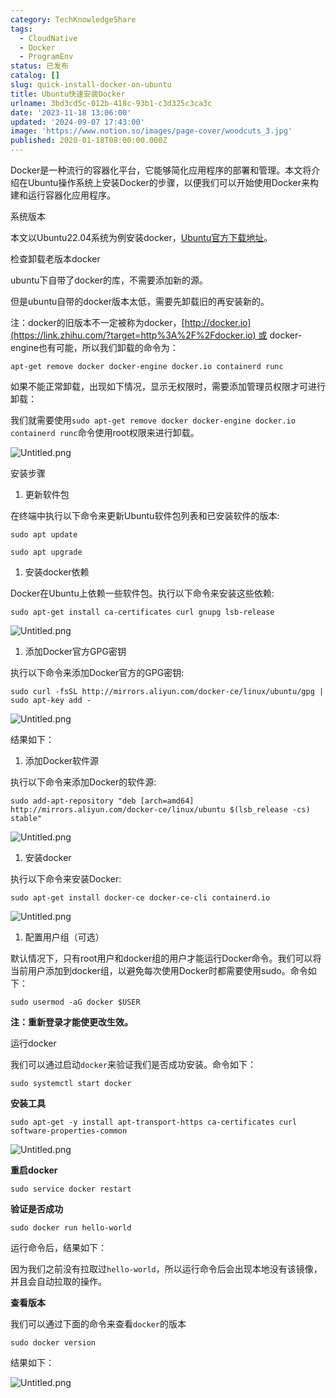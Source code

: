 ```yaml
---
category: TechKnowledgeShare
tags:
  - CloudNative
  - Docker
  - ProgramEnv
status: 已发布
catalog: []
slug: quick-install-docker-on-ubuntu
title: Ubuntu快速安装Docker
urlname: 3bd3cd5c-012b-418c-93b1-c3d325c3ca3c
date: '2023-11-18 13:06:00'
updated: '2024-09-07 17:43:00'
image: 'https://www.notion.so/images/page-cover/woodcuts_3.jpg'
published: 2020-01-18T08:00:00.000Z
---
```


Docker是一种流行的容器化平台，它能够简化应用程序的部署和管理。本文将介绍在Ubuntu操作系统上安装Docker的步骤，以便我们可以开始使用Docker来构建和运行容器化应用程序。


系统版本


本文以Ubuntu22.04系统为例安装docker，[Ubuntu官方下载地址](https://link.zhihu.com/?target=https%3A%2F%2Fubuntu.com%2Fdownload)。


检查卸载老版本docker


ubuntu下自带了docker的库，不需要添加新的源。


但是ubuntu自带的docker版本太低，需要先卸载旧的再安装新的。


注：docker的旧版本不一定被称为docker，[http://docker.io](https://link.zhihu.com/?target=http%3A%2F%2Fdocker.io) 或 docker-engine也有可能，所以我们卸载的命令为：


`apt-get remove docker docker-engine docker.io containerd runc`


如果不能正常卸载，出现如下情况，显示无权限时，需要添加管理员权限才可进行卸载：


我们就需要使用`sudo apt-get remove docker docker-engine docker.io containerd runc`命令使用root权限来进行卸载。


![Untitled.png](https://prod-files-secure.s3.us-west-2.amazonaws.com/5d24fe63-e567-4804-86f9-9fdc62e13082/39952d0f-7851-4550-b715-72a33876c773/Untitled.png?X-Amz-Algorithm=AWS4-HMAC-SHA256&X-Amz-Content-Sha256=UNSIGNED-PAYLOAD&X-Amz-Credential=ASIAZI2LB466VI7H3KLQ%2F20250212%2Fus-west-2%2Fs3%2Faws4_request&X-Amz-Date=20250212T213320Z&X-Amz-Expires=3600&X-Amz-Security-Token=IQoJb3JpZ2luX2VjEN3%2F%2F%2F%2F%2F%2F%2F%2F%2F%2FwEaCXVzLXdlc3QtMiJHMEUCIHk8mrn5FNp%2Bj%2BlXmgIWYidQwBYrrTZC9Agl%2BD%2B5ThZFAiEA9FjzncW4Q8SZVsRSuak0%2FVjoKRCpfo3FYRwTT5AcD2oqiAQI9v%2F%2F%2F%2F%2F%2F%2F%2F%2F%2FARAAGgw2Mzc0MjMxODM4MDUiDMBr9UU%2FheReFDJJMCrcA%2FJc%2BZj%2FUhBDfsjjqI4T3Y8zzQQN0DAISCFIAJ6N2%2FgMlDlBAbn9lTJqhBJRo6PAEz09b7mUx8HImgos5tvMq1KwiI3PBaHUx1gLlpiCaY%2BGozYvx7qlZ%2BE457vhjkjTaDYyoMd8U7XXeZVDrzxmO%2Baj6ufSd12%2B3GS5F8DsA31Zbwu%2FRaO9MDo2ROFu5kUrA1lO8s1MQ%2BD9Lc8aLjnnRc%2Blcg%2F5tNPbZw%2BVNoGSag%2FCIRt%2BTBa9xURz2oQVPwQCq1PvdhV9ekHDr59XSLDTnRupaRHB2c7gHJnTJKZN2vo%2Fh8zGSHq%2FrLJJOHVzIctjM06xK2iSOns4d4vetfhnB1iHAqV6bkDOAiCktNnzqXxu1wMQz%2BUyMjJmUjQwfW5XXYqfHhqJKIM4LX5vCH6puEkviPMpW8q5r4G5CNPWmmGKMa%2FKvmr9h7wOayzJQgAaUU25jLdLde1QSkNgkps19rM5pDMQNgOpmbpIT57%2ByMtOFBi%2F64DaEgH21yz9995v7v3SO2HJ4rkqZUv%2BhNAp%2BIvkdRqHtluh%2BZKIwUN8kaeixEp4Hz9P3V4hit%2BXGsfrkcy6alugUF0Sbvz7s4mQRHa%2BeyEaiLKKKZKg8rn5VDmpH6Is3IiJ%2FSnyNHVtMIGMtL0GOqUBCoy5IxTWngAN6js9R71C5R6WQDiqSq8MtGRSTyww0EFF8O4%2B1QEr9Jxo3TA283awKkte1kkk3dEaDidZQqfNOFjjMFxNcVAal3u6Amkh45%2Bm9wL7%2BNl8nSQGTbXUf76BCg2kzTdv0I2Im%2B5tQ8fdMiOaa0jmYX9UZ9mS60eQxW13ZSPm7iJ7rtRKV57k45XxGTeANOFxPbiMlNi1v44hD4fd3MZ8&X-Amz-Signature=6e48c25c344661a63269f41a5c5e471ee90b8022217cd87a460b30ae5c6604f9&X-Amz-SignedHeaders=host&x-id=GetObject)


安装步骤

1. 更新软件包

在终端中执行以下命令来更新Ubuntu软件包列表和已安装软件的版本:


`sudo apt update`


`sudo apt upgrade`

1. 安装docker依赖

Docker在Ubuntu上依赖一些软件包。执行以下命令来安装这些依赖:


`sudo apt-get install ca-certificates curl gnupg lsb-release`


![Untitled.png](https://prod-files-secure.s3.us-west-2.amazonaws.com/5d24fe63-e567-4804-86f9-9fdc62e13082/b5a549a8-6621-4824-a151-93e8b0592f14/Untitled.png?X-Amz-Algorithm=AWS4-HMAC-SHA256&X-Amz-Content-Sha256=UNSIGNED-PAYLOAD&X-Amz-Credential=ASIAZI2LB466VI7H3KLQ%2F20250212%2Fus-west-2%2Fs3%2Faws4_request&X-Amz-Date=20250212T213320Z&X-Amz-Expires=3600&X-Amz-Security-Token=IQoJb3JpZ2luX2VjEN3%2F%2F%2F%2F%2F%2F%2F%2F%2F%2FwEaCXVzLXdlc3QtMiJHMEUCIHk8mrn5FNp%2Bj%2BlXmgIWYidQwBYrrTZC9Agl%2BD%2B5ThZFAiEA9FjzncW4Q8SZVsRSuak0%2FVjoKRCpfo3FYRwTT5AcD2oqiAQI9v%2F%2F%2F%2F%2F%2F%2F%2F%2F%2FARAAGgw2Mzc0MjMxODM4MDUiDMBr9UU%2FheReFDJJMCrcA%2FJc%2BZj%2FUhBDfsjjqI4T3Y8zzQQN0DAISCFIAJ6N2%2FgMlDlBAbn9lTJqhBJRo6PAEz09b7mUx8HImgos5tvMq1KwiI3PBaHUx1gLlpiCaY%2BGozYvx7qlZ%2BE457vhjkjTaDYyoMd8U7XXeZVDrzxmO%2Baj6ufSd12%2B3GS5F8DsA31Zbwu%2FRaO9MDo2ROFu5kUrA1lO8s1MQ%2BD9Lc8aLjnnRc%2Blcg%2F5tNPbZw%2BVNoGSag%2FCIRt%2BTBa9xURz2oQVPwQCq1PvdhV9ekHDr59XSLDTnRupaRHB2c7gHJnTJKZN2vo%2Fh8zGSHq%2FrLJJOHVzIctjM06xK2iSOns4d4vetfhnB1iHAqV6bkDOAiCktNnzqXxu1wMQz%2BUyMjJmUjQwfW5XXYqfHhqJKIM4LX5vCH6puEkviPMpW8q5r4G5CNPWmmGKMa%2FKvmr9h7wOayzJQgAaUU25jLdLde1QSkNgkps19rM5pDMQNgOpmbpIT57%2ByMtOFBi%2F64DaEgH21yz9995v7v3SO2HJ4rkqZUv%2BhNAp%2BIvkdRqHtluh%2BZKIwUN8kaeixEp4Hz9P3V4hit%2BXGsfrkcy6alugUF0Sbvz7s4mQRHa%2BeyEaiLKKKZKg8rn5VDmpH6Is3IiJ%2FSnyNHVtMIGMtL0GOqUBCoy5IxTWngAN6js9R71C5R6WQDiqSq8MtGRSTyww0EFF8O4%2B1QEr9Jxo3TA283awKkte1kkk3dEaDidZQqfNOFjjMFxNcVAal3u6Amkh45%2Bm9wL7%2BNl8nSQGTbXUf76BCg2kzTdv0I2Im%2B5tQ8fdMiOaa0jmYX9UZ9mS60eQxW13ZSPm7iJ7rtRKV57k45XxGTeANOFxPbiMlNi1v44hD4fd3MZ8&X-Amz-Signature=b0ff7490ff93ab2465fcfd85aae11f95f8b047abd61723314e90a51e6c1876db&X-Amz-SignedHeaders=host&x-id=GetObject)

1. 添加Docker官方GPG密钥

执行以下命令来添加Docker官方的GPG密钥:


`sudo curl -fsSL http://mirrors.aliyun.com/docker-ce/linux/ubuntu/gpg | sudo apt-key add -`


![Untitled.png](https://prod-files-secure.s3.us-west-2.amazonaws.com/5d24fe63-e567-4804-86f9-9fdc62e13082/98014b5e-f5b7-4b16-804e-ab6917971bd3/Untitled.png?X-Amz-Algorithm=AWS4-HMAC-SHA256&X-Amz-Content-Sha256=UNSIGNED-PAYLOAD&X-Amz-Credential=ASIAZI2LB466VI7H3KLQ%2F20250212%2Fus-west-2%2Fs3%2Faws4_request&X-Amz-Date=20250212T213320Z&X-Amz-Expires=3600&X-Amz-Security-Token=IQoJb3JpZ2luX2VjEN3%2F%2F%2F%2F%2F%2F%2F%2F%2F%2FwEaCXVzLXdlc3QtMiJHMEUCIHk8mrn5FNp%2Bj%2BlXmgIWYidQwBYrrTZC9Agl%2BD%2B5ThZFAiEA9FjzncW4Q8SZVsRSuak0%2FVjoKRCpfo3FYRwTT5AcD2oqiAQI9v%2F%2F%2F%2F%2F%2F%2F%2F%2F%2FARAAGgw2Mzc0MjMxODM4MDUiDMBr9UU%2FheReFDJJMCrcA%2FJc%2BZj%2FUhBDfsjjqI4T3Y8zzQQN0DAISCFIAJ6N2%2FgMlDlBAbn9lTJqhBJRo6PAEz09b7mUx8HImgos5tvMq1KwiI3PBaHUx1gLlpiCaY%2BGozYvx7qlZ%2BE457vhjkjTaDYyoMd8U7XXeZVDrzxmO%2Baj6ufSd12%2B3GS5F8DsA31Zbwu%2FRaO9MDo2ROFu5kUrA1lO8s1MQ%2BD9Lc8aLjnnRc%2Blcg%2F5tNPbZw%2BVNoGSag%2FCIRt%2BTBa9xURz2oQVPwQCq1PvdhV9ekHDr59XSLDTnRupaRHB2c7gHJnTJKZN2vo%2Fh8zGSHq%2FrLJJOHVzIctjM06xK2iSOns4d4vetfhnB1iHAqV6bkDOAiCktNnzqXxu1wMQz%2BUyMjJmUjQwfW5XXYqfHhqJKIM4LX5vCH6puEkviPMpW8q5r4G5CNPWmmGKMa%2FKvmr9h7wOayzJQgAaUU25jLdLde1QSkNgkps19rM5pDMQNgOpmbpIT57%2ByMtOFBi%2F64DaEgH21yz9995v7v3SO2HJ4rkqZUv%2BhNAp%2BIvkdRqHtluh%2BZKIwUN8kaeixEp4Hz9P3V4hit%2BXGsfrkcy6alugUF0Sbvz7s4mQRHa%2BeyEaiLKKKZKg8rn5VDmpH6Is3IiJ%2FSnyNHVtMIGMtL0GOqUBCoy5IxTWngAN6js9R71C5R6WQDiqSq8MtGRSTyww0EFF8O4%2B1QEr9Jxo3TA283awKkte1kkk3dEaDidZQqfNOFjjMFxNcVAal3u6Amkh45%2Bm9wL7%2BNl8nSQGTbXUf76BCg2kzTdv0I2Im%2B5tQ8fdMiOaa0jmYX9UZ9mS60eQxW13ZSPm7iJ7rtRKV57k45XxGTeANOFxPbiMlNi1v44hD4fd3MZ8&X-Amz-Signature=002464a2b28b7811c6159ec80e718259711cd13dad9c501bc678941ed4879b5a&X-Amz-SignedHeaders=host&x-id=GetObject)


结果如下：

1. 添加Docker软件源

执行以下命令来添加Docker的软件源:


`sudo add-apt-repository "deb [arch=amd64] http://mirrors.aliyun.com/docker-ce/linux/ubuntu $(lsb_release -cs) stable"`


![Untitled.png](https://prod-files-secure.s3.us-west-2.amazonaws.com/5d24fe63-e567-4804-86f9-9fdc62e13082/7fc5bdbe-9d4c-48b8-ba03-3309380f47ba/Untitled.png?X-Amz-Algorithm=AWS4-HMAC-SHA256&X-Amz-Content-Sha256=UNSIGNED-PAYLOAD&X-Amz-Credential=ASIAZI2LB466VI7H3KLQ%2F20250212%2Fus-west-2%2Fs3%2Faws4_request&X-Amz-Date=20250212T213320Z&X-Amz-Expires=3600&X-Amz-Security-Token=IQoJb3JpZ2luX2VjEN3%2F%2F%2F%2F%2F%2F%2F%2F%2F%2FwEaCXVzLXdlc3QtMiJHMEUCIHk8mrn5FNp%2Bj%2BlXmgIWYidQwBYrrTZC9Agl%2BD%2B5ThZFAiEA9FjzncW4Q8SZVsRSuak0%2FVjoKRCpfo3FYRwTT5AcD2oqiAQI9v%2F%2F%2F%2F%2F%2F%2F%2F%2F%2FARAAGgw2Mzc0MjMxODM4MDUiDMBr9UU%2FheReFDJJMCrcA%2FJc%2BZj%2FUhBDfsjjqI4T3Y8zzQQN0DAISCFIAJ6N2%2FgMlDlBAbn9lTJqhBJRo6PAEz09b7mUx8HImgos5tvMq1KwiI3PBaHUx1gLlpiCaY%2BGozYvx7qlZ%2BE457vhjkjTaDYyoMd8U7XXeZVDrzxmO%2Baj6ufSd12%2B3GS5F8DsA31Zbwu%2FRaO9MDo2ROFu5kUrA1lO8s1MQ%2BD9Lc8aLjnnRc%2Blcg%2F5tNPbZw%2BVNoGSag%2FCIRt%2BTBa9xURz2oQVPwQCq1PvdhV9ekHDr59XSLDTnRupaRHB2c7gHJnTJKZN2vo%2Fh8zGSHq%2FrLJJOHVzIctjM06xK2iSOns4d4vetfhnB1iHAqV6bkDOAiCktNnzqXxu1wMQz%2BUyMjJmUjQwfW5XXYqfHhqJKIM4LX5vCH6puEkviPMpW8q5r4G5CNPWmmGKMa%2FKvmr9h7wOayzJQgAaUU25jLdLde1QSkNgkps19rM5pDMQNgOpmbpIT57%2ByMtOFBi%2F64DaEgH21yz9995v7v3SO2HJ4rkqZUv%2BhNAp%2BIvkdRqHtluh%2BZKIwUN8kaeixEp4Hz9P3V4hit%2BXGsfrkcy6alugUF0Sbvz7s4mQRHa%2BeyEaiLKKKZKg8rn5VDmpH6Is3IiJ%2FSnyNHVtMIGMtL0GOqUBCoy5IxTWngAN6js9R71C5R6WQDiqSq8MtGRSTyww0EFF8O4%2B1QEr9Jxo3TA283awKkte1kkk3dEaDidZQqfNOFjjMFxNcVAal3u6Amkh45%2Bm9wL7%2BNl8nSQGTbXUf76BCg2kzTdv0I2Im%2B5tQ8fdMiOaa0jmYX9UZ9mS60eQxW13ZSPm7iJ7rtRKV57k45XxGTeANOFxPbiMlNi1v44hD4fd3MZ8&X-Amz-Signature=b61f3e5c1f878035f5aedbbacf9ecbcab213a0d23439ed8c21d8d42a50fbbcc3&X-Amz-SignedHeaders=host&x-id=GetObject)

1. 安装docker

执行以下命令来安装Docker:


`sudo apt-get install docker-ce docker-ce-cli containerd.io`


![Untitled.png](https://prod-files-secure.s3.us-west-2.amazonaws.com/5d24fe63-e567-4804-86f9-9fdc62e13082/d5ede442-ffc5-49c3-a76a-76559a797244/Untitled.png?X-Amz-Algorithm=AWS4-HMAC-SHA256&X-Amz-Content-Sha256=UNSIGNED-PAYLOAD&X-Amz-Credential=ASIAZI2LB466VI7H3KLQ%2F20250212%2Fus-west-2%2Fs3%2Faws4_request&X-Amz-Date=20250212T213320Z&X-Amz-Expires=3600&X-Amz-Security-Token=IQoJb3JpZ2luX2VjEN3%2F%2F%2F%2F%2F%2F%2F%2F%2F%2FwEaCXVzLXdlc3QtMiJHMEUCIHk8mrn5FNp%2Bj%2BlXmgIWYidQwBYrrTZC9Agl%2BD%2B5ThZFAiEA9FjzncW4Q8SZVsRSuak0%2FVjoKRCpfo3FYRwTT5AcD2oqiAQI9v%2F%2F%2F%2F%2F%2F%2F%2F%2F%2FARAAGgw2Mzc0MjMxODM4MDUiDMBr9UU%2FheReFDJJMCrcA%2FJc%2BZj%2FUhBDfsjjqI4T3Y8zzQQN0DAISCFIAJ6N2%2FgMlDlBAbn9lTJqhBJRo6PAEz09b7mUx8HImgos5tvMq1KwiI3PBaHUx1gLlpiCaY%2BGozYvx7qlZ%2BE457vhjkjTaDYyoMd8U7XXeZVDrzxmO%2Baj6ufSd12%2B3GS5F8DsA31Zbwu%2FRaO9MDo2ROFu5kUrA1lO8s1MQ%2BD9Lc8aLjnnRc%2Blcg%2F5tNPbZw%2BVNoGSag%2FCIRt%2BTBa9xURz2oQVPwQCq1PvdhV9ekHDr59XSLDTnRupaRHB2c7gHJnTJKZN2vo%2Fh8zGSHq%2FrLJJOHVzIctjM06xK2iSOns4d4vetfhnB1iHAqV6bkDOAiCktNnzqXxu1wMQz%2BUyMjJmUjQwfW5XXYqfHhqJKIM4LX5vCH6puEkviPMpW8q5r4G5CNPWmmGKMa%2FKvmr9h7wOayzJQgAaUU25jLdLde1QSkNgkps19rM5pDMQNgOpmbpIT57%2ByMtOFBi%2F64DaEgH21yz9995v7v3SO2HJ4rkqZUv%2BhNAp%2BIvkdRqHtluh%2BZKIwUN8kaeixEp4Hz9P3V4hit%2BXGsfrkcy6alugUF0Sbvz7s4mQRHa%2BeyEaiLKKKZKg8rn5VDmpH6Is3IiJ%2FSnyNHVtMIGMtL0GOqUBCoy5IxTWngAN6js9R71C5R6WQDiqSq8MtGRSTyww0EFF8O4%2B1QEr9Jxo3TA283awKkte1kkk3dEaDidZQqfNOFjjMFxNcVAal3u6Amkh45%2Bm9wL7%2BNl8nSQGTbXUf76BCg2kzTdv0I2Im%2B5tQ8fdMiOaa0jmYX9UZ9mS60eQxW13ZSPm7iJ7rtRKV57k45XxGTeANOFxPbiMlNi1v44hD4fd3MZ8&X-Amz-Signature=3cf84e05e60407704fc77d2c6ce0a265139222225d6b93c3e4a982faa86dce52&X-Amz-SignedHeaders=host&x-id=GetObject)

1. 配置用户组（可选）

默认情况下，只有root用户和docker组的用户才能运行Docker命令。我们可以将当前用户添加到docker组，以避免每次使用Docker时都需要使用sudo。命令如下：


`sudo usermod -aG docker $USER`


**注：重新登录才能使更改生效。**


运行docker


我们可以通过启动`docker`来验证我们是否成功安装。命令如下：


`sudo systemctl start docker`


**安装工具**


`sudo apt-get -y install apt-transport-https ca-certificates curl software-properties-common`


![Untitled.png](https://prod-files-secure.s3.us-west-2.amazonaws.com/5d24fe63-e567-4804-86f9-9fdc62e13082/0c3615c1-94db-46f5-9743-68bb221a9964/Untitled.png?X-Amz-Algorithm=AWS4-HMAC-SHA256&X-Amz-Content-Sha256=UNSIGNED-PAYLOAD&X-Amz-Credential=ASIAZI2LB466VI7H3KLQ%2F20250212%2Fus-west-2%2Fs3%2Faws4_request&X-Amz-Date=20250212T213320Z&X-Amz-Expires=3600&X-Amz-Security-Token=IQoJb3JpZ2luX2VjEN3%2F%2F%2F%2F%2F%2F%2F%2F%2F%2FwEaCXVzLXdlc3QtMiJHMEUCIHk8mrn5FNp%2Bj%2BlXmgIWYidQwBYrrTZC9Agl%2BD%2B5ThZFAiEA9FjzncW4Q8SZVsRSuak0%2FVjoKRCpfo3FYRwTT5AcD2oqiAQI9v%2F%2F%2F%2F%2F%2F%2F%2F%2F%2FARAAGgw2Mzc0MjMxODM4MDUiDMBr9UU%2FheReFDJJMCrcA%2FJc%2BZj%2FUhBDfsjjqI4T3Y8zzQQN0DAISCFIAJ6N2%2FgMlDlBAbn9lTJqhBJRo6PAEz09b7mUx8HImgos5tvMq1KwiI3PBaHUx1gLlpiCaY%2BGozYvx7qlZ%2BE457vhjkjTaDYyoMd8U7XXeZVDrzxmO%2Baj6ufSd12%2B3GS5F8DsA31Zbwu%2FRaO9MDo2ROFu5kUrA1lO8s1MQ%2BD9Lc8aLjnnRc%2Blcg%2F5tNPbZw%2BVNoGSag%2FCIRt%2BTBa9xURz2oQVPwQCq1PvdhV9ekHDr59XSLDTnRupaRHB2c7gHJnTJKZN2vo%2Fh8zGSHq%2FrLJJOHVzIctjM06xK2iSOns4d4vetfhnB1iHAqV6bkDOAiCktNnzqXxu1wMQz%2BUyMjJmUjQwfW5XXYqfHhqJKIM4LX5vCH6puEkviPMpW8q5r4G5CNPWmmGKMa%2FKvmr9h7wOayzJQgAaUU25jLdLde1QSkNgkps19rM5pDMQNgOpmbpIT57%2ByMtOFBi%2F64DaEgH21yz9995v7v3SO2HJ4rkqZUv%2BhNAp%2BIvkdRqHtluh%2BZKIwUN8kaeixEp4Hz9P3V4hit%2BXGsfrkcy6alugUF0Sbvz7s4mQRHa%2BeyEaiLKKKZKg8rn5VDmpH6Is3IiJ%2FSnyNHVtMIGMtL0GOqUBCoy5IxTWngAN6js9R71C5R6WQDiqSq8MtGRSTyww0EFF8O4%2B1QEr9Jxo3TA283awKkte1kkk3dEaDidZQqfNOFjjMFxNcVAal3u6Amkh45%2Bm9wL7%2BNl8nSQGTbXUf76BCg2kzTdv0I2Im%2B5tQ8fdMiOaa0jmYX9UZ9mS60eQxW13ZSPm7iJ7rtRKV57k45XxGTeANOFxPbiMlNi1v44hD4fd3MZ8&X-Amz-Signature=80ee61a534e92fdd15f4f3bdbf51c313de05667b6fd4682ca5ebf2f58f4cd87b&X-Amz-SignedHeaders=host&x-id=GetObject)


**重启docker**


`sudo service docker restart`


**验证是否成功**


`sudo docker run hello-world`


运行命令后，结果如下：


因为我们之前没有拉取过`hello-world`，所以运行命令后会出现本地没有该镜像，并且会自动拉取的操作。


**查看版本**


我们可以通过下面的命令来查看`docker`的版本


`sudo docker version`


结果如下：


![Untitled.png](https://prod-files-secure.s3.us-west-2.amazonaws.com/5d24fe63-e567-4804-86f9-9fdc62e13082/efdb509a-3c1e-41a3-91ee-a1bd88793688/Untitled.png?X-Amz-Algorithm=AWS4-HMAC-SHA256&X-Amz-Content-Sha256=UNSIGNED-PAYLOAD&X-Amz-Credential=ASIAZI2LB466VI7H3KLQ%2F20250212%2Fus-west-2%2Fs3%2Faws4_request&X-Amz-Date=20250212T213320Z&X-Amz-Expires=3600&X-Amz-Security-Token=IQoJb3JpZ2luX2VjEN3%2F%2F%2F%2F%2F%2F%2F%2F%2F%2FwEaCXVzLXdlc3QtMiJHMEUCIHk8mrn5FNp%2Bj%2BlXmgIWYidQwBYrrTZC9Agl%2BD%2B5ThZFAiEA9FjzncW4Q8SZVsRSuak0%2FVjoKRCpfo3FYRwTT5AcD2oqiAQI9v%2F%2F%2F%2F%2F%2F%2F%2F%2F%2FARAAGgw2Mzc0MjMxODM4MDUiDMBr9UU%2FheReFDJJMCrcA%2FJc%2BZj%2FUhBDfsjjqI4T3Y8zzQQN0DAISCFIAJ6N2%2FgMlDlBAbn9lTJqhBJRo6PAEz09b7mUx8HImgos5tvMq1KwiI3PBaHUx1gLlpiCaY%2BGozYvx7qlZ%2BE457vhjkjTaDYyoMd8U7XXeZVDrzxmO%2Baj6ufSd12%2B3GS5F8DsA31Zbwu%2FRaO9MDo2ROFu5kUrA1lO8s1MQ%2BD9Lc8aLjnnRc%2Blcg%2F5tNPbZw%2BVNoGSag%2FCIRt%2BTBa9xURz2oQVPwQCq1PvdhV9ekHDr59XSLDTnRupaRHB2c7gHJnTJKZN2vo%2Fh8zGSHq%2FrLJJOHVzIctjM06xK2iSOns4d4vetfhnB1iHAqV6bkDOAiCktNnzqXxu1wMQz%2BUyMjJmUjQwfW5XXYqfHhqJKIM4LX5vCH6puEkviPMpW8q5r4G5CNPWmmGKMa%2FKvmr9h7wOayzJQgAaUU25jLdLde1QSkNgkps19rM5pDMQNgOpmbpIT57%2ByMtOFBi%2F64DaEgH21yz9995v7v3SO2HJ4rkqZUv%2BhNAp%2BIvkdRqHtluh%2BZKIwUN8kaeixEp4Hz9P3V4hit%2BXGsfrkcy6alugUF0Sbvz7s4mQRHa%2BeyEaiLKKKZKg8rn5VDmpH6Is3IiJ%2FSnyNHVtMIGMtL0GOqUBCoy5IxTWngAN6js9R71C5R6WQDiqSq8MtGRSTyww0EFF8O4%2B1QEr9Jxo3TA283awKkte1kkk3dEaDidZQqfNOFjjMFxNcVAal3u6Amkh45%2Bm9wL7%2BNl8nSQGTbXUf76BCg2kzTdv0I2Im%2B5tQ8fdMiOaa0jmYX9UZ9mS60eQxW13ZSPm7iJ7rtRKV57k45XxGTeANOFxPbiMlNi1v44hD4fd3MZ8&X-Amz-Signature=4013ab20044d93f4eaacdbe9e53d3b5074c097ad2bdf0f20944e592fe143848c&X-Amz-SignedHeaders=host&x-id=GetObject)

